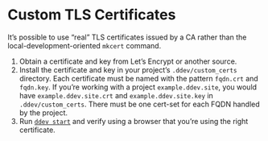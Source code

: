 # Custom TLS Certificates

It’s possible to use “real” TLS certificates issued by a CA rather than the local-development-oriented `mkcert` command.

1. Obtain a certificate and key from Let’s Encrypt or another source.
2. Install the certificate and key in your project’s `.ddev/custom_certs` directory. Each certificate must be named with the pattern `fqdn.crt` and `fqdn.key`. If you’re working with a project `example.ddev.site`, you would have `example.ddev.site.crt` and `example.ddev.site.key` in `.ddev/custom_certs`. There must be one cert-set for each FQDN handled by the project.
3. Run [`ddev start`](../basics/commands.md#start) and verify using a browser that you’re using the right certificate.
